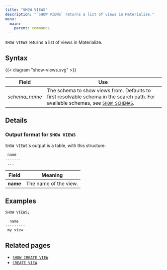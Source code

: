 ```yaml
---
title: "SHOW VIEWS"
description: "`SHOW VIEWS` returns a list of views in Materialize."
menu:
  main:
    parent: commands
---
```


`SHOW VIEWS` returns a list of views in Materialize.

## Syntax

{{< diagram "show-views.svg" >}}

Field | Use
------|-----
_schema&lowbar;name_ | The schema to show views from. Defaults to first resolvable schema in the search path. For available schemas, see [`SHOW SCHEMAS`](../show-schemas).

## Details

### Output format for `SHOW VIEWS`

`SHOW VIEWS`'s output is a table, with this structure:

```nofmt
 name
-------
 ...
```

Field | Meaning
------|--------
**name** | The name of the view.

## Examples

```sql
SHOW VIEWS;
```
```nofmt
  name
---------
 my_view
```

## Related pages

- [`SHOW CREATE VIEW`](../show-create-view)
- [`CREATE VIEW`](../create-view)
